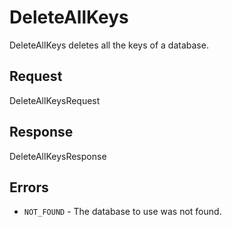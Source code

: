 # DeleteAllKeys

DeleteAllKeys deletes all the keys of a database.

## Request

DeleteAllKeysRequest

## Response

DeleteAllKeysResponse

## Errors

- `NOT_FOUND` - The database to use was not found.